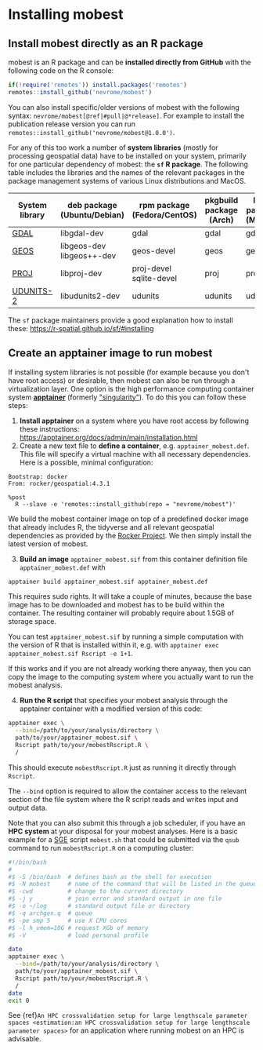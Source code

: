 # Installing mobest

## Install mobest directly as an R package

mobest is an R package and can be **installed directly from GitHub** with the following code on the R console:

```r
if(!require('remotes')) install.packages('remotes')
remotes::install_github('nevrome/mobest')
```

You can also install specific/older versions of mobest with the following syntax: `nevrome/mobest[@ref|#pull|@*release]`. For example to install the publication release version you can run `remotes::install_github('nevrome/mobest@1.0.0')`.

For any of this too work a number of **system libraries** (mostly for processing geospatial data) have to be installed on your system, primarily for one particular dependency of mobest: the **`sf` R package**. The following table includes the libraries and the names of the relevant packages in the package management systems of various Linux distributions and MacOS.

| System library                                                        | deb package<br>(Ubuntu/Debian) | rpm package<br>(Fedora/CentOS) | pkgbuild package<br>(Arch) | brew package<br>(MacOS) |
|-----------------------------------------------------------------------|----------------------------------|---------------------------------|-------------------------|----------------------|
| [GDAL](https://gdal.org)                                              | libgdal-dev                      | gdal                            | gdal                    | gdal                 |
| [GEOS](https://libgeos.org/)                                          | libgeos-dev<br>libgeos++-dev        | geos-devel                      | geos                    | geos                 |
| [PROJ](https://proj.org)                                              | libproj-dev                      | proj-devel<br>sqlite-devel         | proj                    | proj                 |
| [UDUNITS-2](https://www.unidata.ucar.edu/software/udunits/)           | libudunits2-dev                  | udunits                         | udunits                 | udunits              |

The `sf` package maintainers provide a good explanation how to install these: <https://r-spatial.github.io/sf/#installing>

## Create an apptainer image to run mobest

If installing system libraries is not possible (for example because you don't have root access) or desirable, then mobest can also be run through a virtualization layer. One option is the high performance computing container system [**apptainer**](https://apptainer.org) (formerly ["singularity"](https://apptainer.org/news/community-announcement-20211130)). To do this you can follow these steps:

1. **Install apptainer** on a system where you have root access by following these instructions: <https://apptainer.org/docs/admin/main/installation.html>
2. Create a new text file to **define a container**, e.g. `apptainer_mobest.def`. This file will specify a virtual machine with all necessary dependencies. Here is a possible, minimal configuration:

```none
Bootstrap: docker
From: rocker/geospatial:4.3.1

%post
  R --slave -e 'remotes::install_github(repo = "nevrome/mobest")'
```

We build the mobest container image on top of a predefined docker image that already includes R, the tidyverse and all relevant geospatial dependencies as provided by the [Rocker Project](https://rocker-project.org/images/versioned/rstudio.html). We then simply install the latest version of mobest.

3. **Build an image** `apptainer_mobest.sif` from this container definition file `apptainer_mobest.def` with

```bash
apptainer build apptainer_mobest.sif apptainer_mobest.def
```
This requires sudo rights. It will take a couple of minutes, because the base image has to be downloaded and mobest has to be build within the container. The resulting container will probably require about 1.5GB of storage space.

You can test `apptainer_mobest.sif` by running a simple computation with the version of R that is installed within it, e.g. with `apptainer exec apptainer_mobest.sif Rscript -e 1+1`.

If this works and if you are not already working there anyway, then you can copy the image to the computing system where you actually want to run the mobest analysis.

4. **Run the R script** that specifies your mobest analysis through the apptainer container with a modified version of this code:

```bash
apptainer exec \
  --bind=/path/to/your/analysis/directory \
  path/to/your/apptainer_mobest.sif \
  Rscript path/to/your/mobestRscript.R \
  /
```

This should execute `mobestRscript.R` just as running it directly through `Rscript`.

The `--bind` option is required to allow the container access to the relevant section of the file system where the R script reads and writes input and output data.

Note that you can also submit this through a job scheduler, if you have an **HPC system** at your disposal for your mobest analyses. Here is a basic example for a [SGE](https://docs.oracle.com/cd/E19279-01/820-3257-12/n1ge.html) script `mobest.sh` that could be submitted via the `qsub` command to run `mobestRscript.R` on a computing cluster:

```bash
#!/bin/bash
#
#$ -S /bin/bash  # defines bash as the shell for execution
#$ -N mobest     # name of the command that will be listed in the queue
#$ -cwd          # change to the current directory
#$ -j y          # join error and standard output in one file
#$ -o ~/log      # standard output file or directory
#$ -q archgen.q  # queue
#$ -pe smp 5     # use X CPU cores
#$ -l h_vmem=10G # request XGb of memory
#$ -V            # load personal profile

date
apptainer exec \
  --bind=/path/to/your/analysis/directory \
  path/to/your/apptainer_mobest.sif \
  Rscript path/to/your/mobestRscript.R \
  /
date
exit 0
```

See {ref}`An HPC crossvalidation setup for large lengthscale parameter spaces <estimation:an HPC crossvalidation setup for large lengthscale parameter spaces>` for an application where running mobest on an HPC is advisable.
